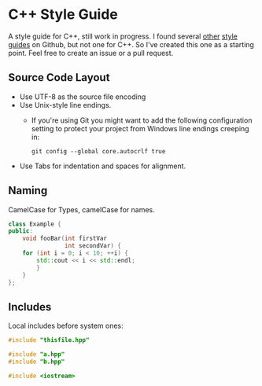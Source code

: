 # C++ Style Guide

A style guide for C++, still work in progress. I found several
[other](https://github.com/bbatsov/ruby-style-guide)
[style](https://github.com/polarmobile/coffeescript-style-guide)
[guides](https://github.com/bbatsov/clojure-style-guide) on Github, but not one for C++. So I've created this one as a
starting point. Feel free to create an issue or a pull request.

## Source Code Layout

* Use UTF-8 as the source file encoding
* Use Unix-style line endings.
	* If you're using Git you might want to add the following
	  configuration setting to protect your project from Windows line
	  endings creeping in:

		`git config --global core.autocrlf true`
* Use Tabs for indentation and spaces for alignment.

## Naming

CamelCase for Types, camelCase for names.

```cpp
class Example {
public:
	void fooBar(int firstVar
	            int secondVar) {
	for (int i = 0; i < 10; ++i) {
		std::cout << i << std::endl;
		}
	}
};
```

## Includes

Local includes before system ones:

```cpp
#include "thisfile.hpp"

#include "a.hpp"
#include "b.hpp"

#include <iostream>
```
